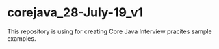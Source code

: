 # corejava_28-July-19_v1

  This repository is using for creating Core Java Interview pracites sample examples.
